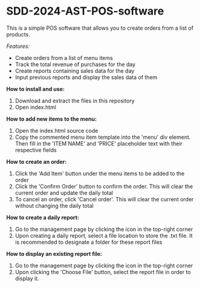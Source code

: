 # SDD-2024-AST-POS-software
This is a simple POS software that allows you to create orders from a list of products.

*Features:*
- Create orders from a list of menu items
- Track the total revenue of purchases for the day
- Create reports containing sales data for the day
- Input previous reports and display the sales data of them

**How to install and use:**
1. Download and extract the files in this repository
2. Open index.html

**How to add new items to the menu:**
1. Open the index.html source code
2. Copy the commented menu item template into the 'menu' div element. Then fill in the 'ITEM NAME' and 'PRICE' placeholder text with their respective fields

**How to create an order:**
1. Click the 'Add Item' button under the menu items to be added to the order
2. Click the 'Confirm Order' button to confirm the order. This will clear the current order and update the daily total
3. To cancel an order, click 'Cancel order'. This will clear the current order without changing the daily total

**How to create a daily report:**
1. Go to the management page by clicking the icon in the top-right corner
2. Upon creating a daily report, select a file location to store the .txt file. It is recommended to designate a folder for these report files

**How to display an existing report file:**
1. Go to the management page by clicking the icon in the top-right corner
2. Upon clicking the 'Choose File' button, select the report file in order to display it.



